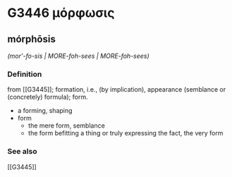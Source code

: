 # G3446 μόρφωσις

## mórphōsis

_(mor'-fo-sis | MORE-foh-sees | MORE-foh-sees)_

### Definition

from [[G3445]]; formation, i.e., (by implication), appearance (semblance or (concretely) formula); form.

- a forming, shaping
- form
  - the mere form, semblance
  - the form befitting a thing or truly expressing the fact, the very form

### See also

[[G3445]]

